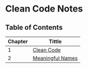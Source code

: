 # Clean Code Notes

## Table of Contents

|Chapter|Tittle|
|   --  |   --  |
|1| [Clean Code](chapter-1/README.md) |
|2| [Meaningful Names](chapter-2/README.md) |